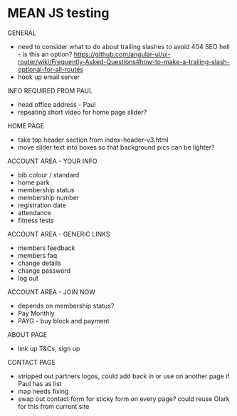 # MEAN JS testing

GENERAL
- need to consider what to do about trailing slashes to avoid 404 SEO hell - is this an option? https://github.com/angular-ui/ui-router/wiki/Frequently-Asked-Questions#how-to-make-a-trailing-slash-optional-for-all-routes
- hook up email server

INFO REQUIRED FROM PAUL
- head office address - Paul
- repeating short video for home page slider?

HOME PAGE
- take top header section from index-header-v3.html
- move slider text into boxes so that background pics can be lighter?

ACCOUNT AREA - YOUR INFO
- bib colour / standard
- home park
- membership status
- membership number
- registration date
- attendance
- fitness tests

ACCOUNT AREA - GENERIC LINKS
- members feedback
- members faq
- change details
- change password
- log out

ACCOUNT AREA - JOIN NOW
- depends on membership status?
- Pay Monthly
- PAYG - buy block and payment

ABOUT PAGE
- link up T&Cs, sign up

CONTACT PAGE
- stripped out partners logos, could add back in or use on another page if Paul has as list
- map needs fixing
- swap out contact form for sticky form on every page? could reuse Olark for this from current site
